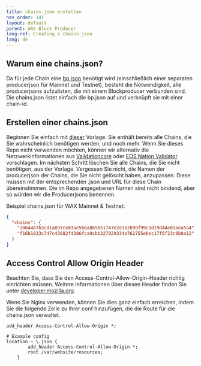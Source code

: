 ```yaml
---
title: chains.json erstellen
nav_order: 141
layout: default
parent: WAX Block Producer
lang-ref: Creating a chains.json
lang: de
---
```


## Warum eine chains.json?

Da für jede Chain eine [bp.json](/de/wax-bp/bp-json) benötigt wird (einschließlich einer separaten producerjson für Mainnet und Testnet), besteht die Notwendigkeit, alle producerjsons aufzulisten, die mit einem Blockproducer verbunden sind. Die chains.json listet einfach die bp.json auf und verknüpft sie mit einer chain-id.

## Erstellen einer chains.json

Beginnen Sie einfach mit [dieser](https://github.com/Blacklusion/chains.json) Vorlage. Sie enthält bereits alle Chains, die Sie wahrscheinlich benötigen werden, und noch mehr. Wenn Sie dieses Repo nicht verwenden möchten, können wir alternativ die Netzwerkinformationen aus [Validationcore](https://wax.validationcore.io/services/network-info) oder [EOS Nation Validator](https://validate.eosnation.io/wax/info/) vorschlagen.
Im nächsten Schritt löschen Sie alle Chains, die Sie nicht benötigen, aus der Vorlage. Vergessen Sie nicht, die Namen der producerjson der Chains, die Sie nicht gelöscht haben, anzupassen. Diese müssen mit der entsprechenden .json und URL für diese Chain übereinstimmen. Die im Repo angegebenen Namen sind nicht bindend, aber so würden wir die Producerjsons benennen.

Beispiel chains.json für WAX Mainnet & Testnet:
```json
{
  "chains": {
    "1064487b3cd1a897ce03ae5b6a865651747e2e152090f99c1d19d44e01aea5a4": "/wax.json",
    "f16b1833c747c43682f4386fca9cbb327929334a762755ebec17f6f23c9b8a12": "/wax-testnet.json"
  }
}
```

## Access Control Allow Origin Header

Beachten Sie, dass Sie den Access-Control-Allow-Origin-Header richtig einrichten müssen. Weitere Informationen über diesen Header finden Sie unter [developer.mozilla.org](https://developer.mozilla.org/en-US/docs/Web/HTTP/Headers/Access-Control-Allow-Headers).

Wenn Sie Nginx verwenden, können Sie dies ganz einfach erreichen, indem Sie die folgende Zeile zu Ihrer conf hinzufügen, die die Route für die chains.json verwaltet.

```nginx
add_header Access-Control-Allow-Origin *;
```

```nginx
# Example config
location ~ \.json {
        add_header Access-Control-Allow-Origin *;
        root /var/website/resources;
    }
```
